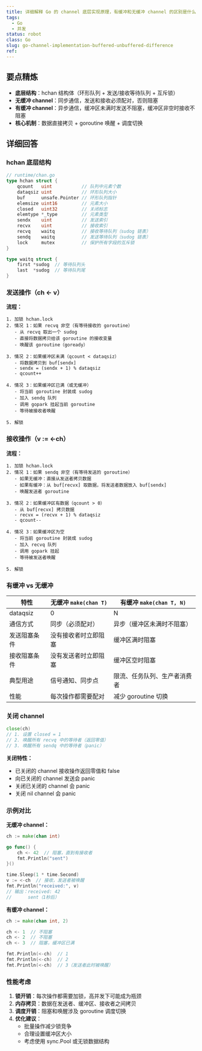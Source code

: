 ```yaml
---
title: 详细解释 Go 的 channel 底层实现原理，有缓冲和无缓冲 channel 的区别是什么？
tags:
  - Go
  - 并发
status: robot
class: Go
slug: go-channel-implementation-buffered-unbuffered-difference
ref:
---
```


## 要点精炼

- **底层结构**：hchan 结构体（环形队列 + 发送/接收等待队列 + 互斥锁）
- **无缓冲 channel**：同步通信，发送和接收必须配对，否则阻塞
- **有缓冲 channel**：异步通信，缓冲区未满时发送不阻塞，缓冲区非空时接收不阻塞
- **核心机制**：数据直接拷贝 + goroutine 唤醒 + 调度切换

## 详细回答

### hchan 底层结构

```go
// runtime/chan.go
type hchan struct {
    qcount   uint           // 队列中元素个数
    dataqsiz uint           // 环形队列大小
    buf      unsafe.Pointer // 环形队列指针
    elemsize uint16         // 元素大小
    closed   uint32         // 关闭标志
    elemtype *_type         // 元素类型
    sendx    uint           // 发送索引
    recvx    uint           // 接收索引
    recvq    waitq          // 接收等待队列（sudog 链表）
    sendq    waitq          // 发送等待队列（sudog 链表）
    lock     mutex          // 保护所有字段的互斥锁
}

type waitq struct {
    first *sudog  // 等待队列头
    last  *sudog  // 等待队列尾
}
```

### 发送操作（ch <- v）

**流程：**
```
1. 加锁 hchan.lock
2. 情况 1：如果 recvq 非空（有等待接收的 goroutine）
   - 从 recvq 取出一个 sudog
   - 直接将数据拷贝给该 goroutine 的接收变量
   - 唤醒该 goroutine（goready）

3. 情况 2：如果缓冲区未满（qcount < dataqsiz）
   - 将数据拷贝到 buf[sendx]
   - sendx = (sendx + 1) % dataqsiz
   - qcount++

4. 情况 3：如果缓冲区已满（或无缓冲）
   - 将当前 goroutine 封装成 sudog
   - 加入 sendq 队列
   - 调用 gopark 挂起当前 goroutine
   - 等待被接收者唤醒

5. 解锁
```

### 接收操作（v := <-ch）

**流程：**
```
1. 加锁 hchan.lock
2. 情况 1：如果 sendq 非空（有等待发送的 goroutine）
   - 如果无缓冲：直接从发送者拷贝数据
   - 如果有缓冲：从 buf[recvx] 取数据，将发送者数据放入 buf[sendx]
   - 唤醒发送者 goroutine

3. 情况 2：如果缓冲区有数据（qcount > 0）
   - 从 buf[recvx] 拷贝数据
   - recvx = (recvx + 1) % dataqsiz
   - qcount--

4. 情况 3：如果缓冲区为空
   - 将当前 goroutine 封装成 sudog
   - 加入 recvq 队列
   - 调用 gopark 挂起
   - 等待被发送者唤醒

5. 解锁
```

### 有缓冲 vs 无缓冲

| 特性 | 无缓冲 `make(chan T)` | 有缓冲 `make(chan T, N)` |
|------|----------------------|-------------------------|
| dataqsiz | 0 | N |
| 通信方式 | 同步（必须配对） | 异步（缓冲区未满时不阻塞） |
| 发送阻塞条件 | 没有接收者时立即阻塞 | 缓冲区满时阻塞 |
| 接收阻塞条件 | 没有发送者时立即阻塞 | 缓冲区空时阻塞 |
| 典型用途 | 信号通知、同步点 | 限流、任务队列、生产者消费者 |
| 性能 | 每次操作都需要配对 | 减少 goroutine 切换 |

### 关闭 channel

```go
close(ch)
// 1. 设置 closed = 1
// 2. 唤醒所有 recvq 中的等待者（返回零值）
// 3. 唤醒所有 sendq 中的等待者（panic）
```

**关闭特性：**
- 已关闭的 channel 接收操作返回零值和 false
- 向已关闭的 channel 发送会 panic
- 关闭已关闭的 channel 会 panic
- 关闭 nil channel 会 panic

### 示例对比

**无缓冲 channel：**
```go
ch := make(chan int)

go func() {
    ch <- 42  // 阻塞，直到有接收者
    fmt.Println("sent")
}()

time.Sleep(1 * time.Second)
v := <-ch  // 接收，发送者被唤醒
fmt.Println("received:", v)
// 输出：received: 42
//      sent（1秒后）
```

**有缓冲 channel：**
```go
ch := make(chan int, 2)

ch <- 1  // 不阻塞
ch <- 2  // 不阻塞
ch <- 3  // 阻塞，缓冲区已满

fmt.Println(<-ch)  // 1
fmt.Println(<-ch)  // 2
fmt.Println(<-ch)  // 3（发送者此时被唤醒）
```

### 性能考虑

1. **锁开销**：每次操作都需要加锁，高并发下可能成为瓶颈
2. **内存拷贝**：数据在发送者、缓冲区、接收者之间拷贝
3. **调度开销**：阻塞和唤醒涉及 goroutine 调度切换
4. **优化建议**：
   - 批量操作减少锁竞争
   - 合理设置缓冲区大小
   - 考虑使用 sync.Pool 或无锁数据结构
